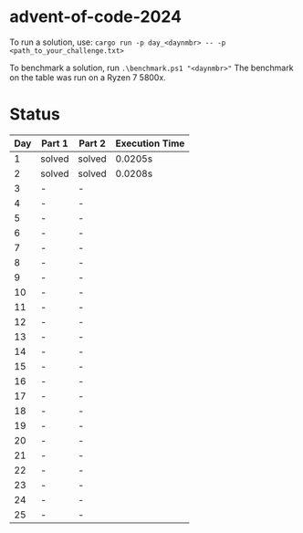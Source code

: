 # advent-of-code-2024

To run a solution, use: `cargo run -p day_<daynmbr> -- -p <path_to_your_challenge.txt>`

To benchmark a solution, run `.\benchmark.ps1 "<daynmbr>"`
The benchmark on the table was run on a Ryzen 7 5800x.
# Status

| Day | Part 1 | Part 2 | Execution Time |
|-----|--------|--------|----------------|
| 1   | solved | solved | 0.0205s        |
| 2   | solved | solved | 0.0208s        |
| 3   | -      | -      |                |
| 4   | -      | -      |                |
| 5   | -      | -      |                |
| 6   | -      | -      |                |
| 7   | -      | -      |                |
| 8   | -      | -      |                |
| 9   | -      | -      |                |
| 10  | -      | -      |                |
| 11  | -      | -      |                |
| 12  | -      | -      |                |
| 13  | -      | -      |                |
| 14  | -      | -      |                |
| 15  | -      | -      |                |
| 16  | -      | -      |                |
| 17  | -      | -      |                |
| 18  | -      | -      |                |
| 19  | -      | -      |                |
| 20  | -      | -      |                |
| 21  | -      | -      |                |
| 22  | -      | -      |                |
| 23  | -      | -      |                |
| 24  | -      | -      |                |
| 25  | -      | -      |                |